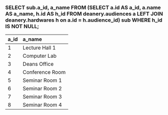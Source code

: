 ### SELECT sub.a_id, a_name FROM (SELECT a.id AS a_id, a.name AS a_name, h.id AS h_id FROM deanery.audiences a LEFT JOIN deanery.hardwares h on a.id = h.audience_id) sub WHERE h_id IS NOT NULL;
| a\_id | a\_name |
| :--- | :--- |
| 1 | Lecture Hall 1 |
| 2 | Computer Lab |
| 3 | Deans Office |
| 4 | Conference Room |
| 5 | Seminar Room 1 |
| 6 | Seminar Room 2 |
| 7 | Seminar Room 3 |
| 8 | Seminar Room 4 |
